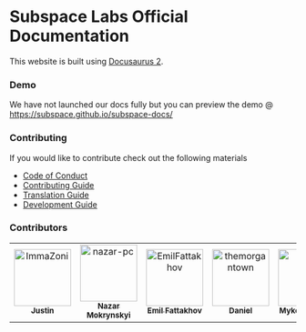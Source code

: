 # Subspace Labs Official Documentation

This website is built using [Docusaurus 2](https://docusaurus.io/).

### Demo

We have not launched our docs fully but you can preview the demo @ https://subspace.github.io/subspace-docs/

### Contributing

If you would like to contribute check out the following materials

- [Code of Conduct](/.github/CODE_OF_CONDUCT.md)
- [Contributing Guide](/.github/CONTRIBUTING.md)
- [Translation Guide](/.github/TRANSLATE.md)
- [Development Guide](/.github/DEVELOPMENT.md)

### Contributors
<!-- readme: contributors -start -->
<table>
<tr>
    <td align="center">
        <a href="https://github.com/ImmaZoni">
            <img src="https://avatars.githubusercontent.com/u/31865152?v=4" width="100;" alt="ImmaZoni"/>
            <br />
            <sub><b>Justin</b></sub>
        </a>
    </td>
    <td align="center">
        <a href="https://github.com/nazar-pc">
            <img src="https://avatars.githubusercontent.com/u/928965?v=4" width="100;" alt="nazar-pc"/>
            <br />
            <sub><b>Nazar Mokrynskyi</b></sub>
        </a>
    </td>
    <td align="center">
        <a href="https://github.com/EmilFattakhov">
            <img src="https://avatars.githubusercontent.com/u/66026548?v=4" width="100;" alt="EmilFattakhov"/>
            <br />
            <sub><b>Emil Fattakhov</b></sub>
        </a>
    </td>
    <td align="center">
        <a href="https://github.com/themorgantown">
            <img src="https://avatars.githubusercontent.com/u/50146?v=4" width="100;" alt="themorgantown"/>
            <br />
            <sub><b>Daniel</b></sub>
        </a>
    </td>
    <td align="center">
        <a href="https://github.com/kolima">
            <img src="https://avatars.githubusercontent.com/u/7297942?v=4" width="100;" alt="kolima"/>
            <br />
            <sub><b>Mykola Bezruk</b></sub>
        </a>
    </td>
    <td align="center">
        <a href="https://github.com/skylordafk">
            <img src="https://avatars.githubusercontent.com/u/89288441?v=4" width="100;" alt="skylordafk"/>
            <br />
            <sub><b>Skylordafk</b></sub>
        </a>
    </td></tr>
</table>
<!-- readme: contributors -end -->

